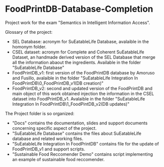 # FoodPrintDB-Database-Completion
Project work for the exam "Semantics in Intelligent Information Access".

Glossary of the project:

*	SEL Database: acronym for SuEatableLife Database, avalaible in the homonym folder. 
*	CSEL dataset: acronym for Complete and Coherent SuEatableLife Dataset, an handmade derived version of the SEL Database that merge all the information abaout the ingredients. Available in the folder "SuEatableLife Database"
*	FoodPrintDB_v1: first version of the FoodPrintDB database by Amoruso and Fusillo, avalaible in the folder "SuEatableLife Integration In FoodPrintDB\0_FoodPrintDB_v1(DB creation)"
*	FoodPrintDB_v2: second and updated version of the FoodPrintDB and main object of this work obtained injection the information in the CSEL dataset into FoodPrintDB_v1. Avalaible in the folder "SuEatableLife Integration In FoodPrintDB\1_FoodPintDB_v2(DB updates)"

The Project folder is so organized:

*   "Docs" contains the documentation, slides and support documents concerning specific aspect of the project.
*   "SuEatableLife Database" contains the files about SuEatableLife database and related working files.
*   "SuEatableLife Integration In FoodPrintDB" contains file for the update of FoodPrintDB_v1 and support scripts.
*   "Sustainable Food Reccomender Demo" contains script implementing an example of sustainable food reccomender.
